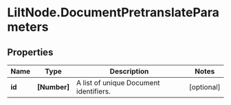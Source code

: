 # LiltNode.DocumentPretranslateParameters

## Properties

Name | Type | Description | Notes
------------ | ------------- | ------------- | -------------
**id** | **[Number]** | A list of unique Document identifiers. | [optional] 


